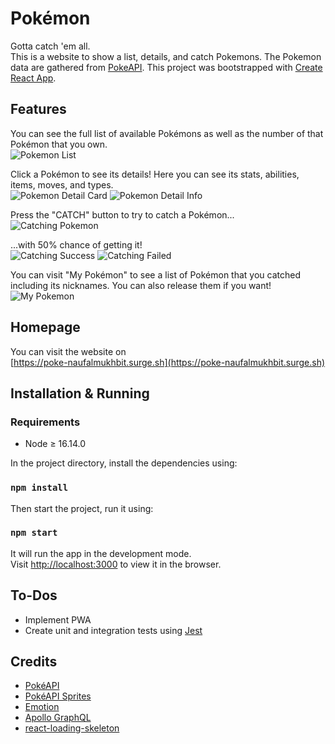 # Pokémon

Gotta catch 'em all.\
This is a website to show a list, details, and catch Pokemons. The Pokemon data are gathered from [PokeAPI](https://pokeapi.co/). This project was bootstrapped with [Create React App](https://github.com/facebook/create-react-app).

## Features

You can see the full list of available Pokémons as well as the number of that Pokémon that you own.\
![Pokemon List](public/screenshot/pokemon_list.png)

Click a Pokémon to see its details! Here you can see its stats, abilities, items, moves, and types.\
![Pokemon Detail Card](public/screenshot/pokemon_detail.png)
![Pokemon Detail Info](public/screenshot/pokemon_info.png)

Press the "CATCH" button to try to catch a Pokémon...\
![Catching Pokemon](public/screenshot/catch_process.png)

...with 50% chance of getting it!\
![Catching Success](public/screenshot/catch_success.png)
![Catching Failed](public/screenshot/catch_failed.png)

You can visit "My Pokémon" to see a list of Pokémon that you catched including its nicknames. You can also release them if you want!\
![My Pokemon](public/screenshot/my_pokemon.png)

## Homepage
You can visit the website on\
[https://poke-naufalmukhbit.surge.sh](https://poke-naufalmukhbit.surge.sh)

## Installation & Running

### Requirements
- Node ≥ 16.14.0

In the project directory, install the dependencies using:

### `npm install`

Then start the project, run it using:

### `npm start`

It will run the app in the development mode.\
Visit [http://localhost:3000](http://localhost:3000) to view it in the browser.

## To-Dos
- Implement PWA
- Create unit and integration tests using [Jest](https://github.com/facebook/jest)

## Credits

- [PokéAPI](https://pokeapi.co)
- [PokéAPI Sprites](https://github.com/PokeAPI/sprites)
- [Emotion](https://emotion.sh/)
- [Apollo GraphQL](https://www.apollographql.com/)
- [react-loading-skeleton](https://github.com/dvtng/react-loading-skeleton)
